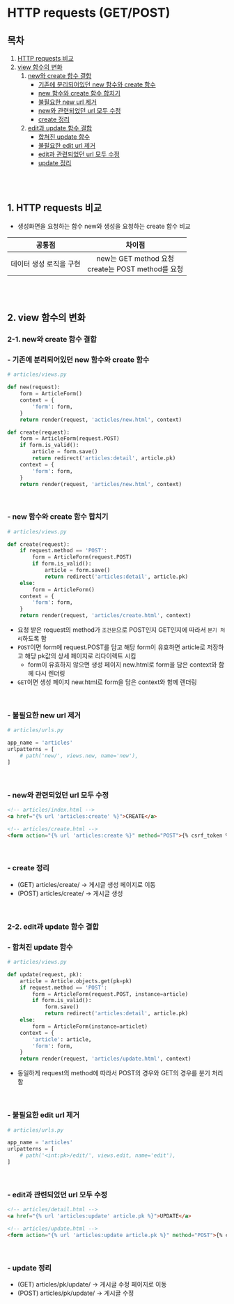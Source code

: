# HTTP requests (GET/POST)

## 목차

1. [HTTP requests 비교](#1-http-requests-비교)
2. [view 함수의 변화](#2-view-함수의-변화)
    1. [new와 create 함수 결합](#2-1-new와-create-함수-결합)
        - [기존에 분리되어있던 new 함수와 create 함수](#기존에-분리되어있던-new-함수와-create-함수)
        - [new 함수와 create 함수 합치기](#new-함수와-create-함수-합치기)
        - [불필요한 new url 제거](#불필요한-new-url-제거)
        - [new와 관련되었던 url 모두 수정](#new와-관련되었던-url-모두-수정)
        - [create 정리](#create-정리)
    2. [edit과 update 함수 결합](#2-2-edit과-update-함수-결합)
        - [합쳐진 update 함수](#합쳐진-update-함수)
        - [불필요한 edit url 제거](#불필요한-edit-url-제거)
        - [edit과 관련되었던 url 모두 수정](#edit과-관련되었던-url-모두-수정)
        - [update 정리](#update-정리)

<br>
<br>

## 1. HTTP requests 비교

-   생성화면을 요청하는 함수 new와 생성을 요청하는 create 함수 비교

|         공통점          |                        차이점                        |
| :---------------------: | :--------------------------------------------------: |
| 데이터 생성 로직을 구현 | new는 GET method 요청<br>create는 POST method를 요청 |

<br>
<br>

## 2. view 함수의 변화

### 2-1. new와 create 함수 결합

### - 기존에 분리되어있던 new 함수와 create 함수

```python
# articles/views.py

def new(request):
    form = ArticleForm()
    context = {
        'form': form,
    }
    return render(request, 'acticles/new.html', context)

def create(request):
    form = ArticleForm(request.POST)
    if form.is_valid():
        article = form.save()
        return redirect('articles:detail', article.pk)
    context = {
        'form': form,
    }
    return render(request, 'articles/new.html', context)
```

<br>

### - new 함수와 create 함수 합치기

```python
# articles/views.py

def create(request):
    if request.method == 'POST':
        form = ArticleForm(request.POST)
        if form.is_valid():
            article = form.save()
            return redirect('articles:detail', article.pk)
    else:
        form = ArticleForm()
    context = {
        'form': form,
    }
    return render(request, 'articles/create.html', context)
```

-   요청 받은 request의 method가 `조건문`으로 POST인지 GET인지에 따라서 `분기 처리`하도록 함
-   `POST`이면 form에 request.POST를 담고 해당 form이 유효하면 article로 저장하고 해당 pk값의 상세 페이지로 리다이렉트 시킴
    -   form이 유효하지 않으면 생성 페이지 new.html로 form을 담은 context와 함께 다시 렌더링
-   `GET`이면 생성 페이지 new.html로 form을 담은 context와 함께 렌더링

<br>

### - 불필요한 new url 제거

```python
# articles/urls.py

app_name = 'articles'
urlpatterns = [
    # path('new/', views.new, name='new'),
]
```

<br>

### - new와 관련되었던 url 모두 수정

```html
<!-- articles/index.html -->
<a href="{% url 'articles:create' %}">CREATE</a>

<!-- articles/create.html -->
<form action="{% url 'articles:create %}" method="POST">{% csrf_token %}</form>
```

<br>

### - create 정리

-   (GET) articles/create/ -> 게시글 생성 페이지로 이동
-   (POST) articles/create/ -> 게시글 생성

<br>

### 2-2. edit과 update 함수 결합

### - 합쳐진 update 함수

```python
# articles/views.py

def update(request, pk):
    article = Article.objects.get(pk=pk)
    if request.method == 'POST':
        form = ArticleForm(request.POST, instance=article)
        if form.is_valid():
            form.save()
            return redirect('articles:detail', article.pk)
    else:
        form = ArticleForm(instance=articlet)
    context = {
        'article': article,
        'form': form,
    }
    return render(request, 'articles/update.html', context)
```

-   동일하게 request의 method에 따라서 POST의 경우와 GET의 경우를 분기 처리함

<br>

### - 불필요한 edit url 제거

```python
# articles/urls.py

app_name = 'articles'
urlpatterns = [
    # path('<int:pk>/edit/', views.edit, name='edit'),
]
```

<br>

### - edit과 관련되었던 url 모두 수정

```html
<!-- articles/detail.html -->
<a href="{% url 'articles:update' article.pk %}">UPDATE</a>

<!-- articles/update.html -->
<form action="{% url 'articles:update article.pk %}" method="POST">{% csrf_token %}</form>
```

<br>

### - update 정리

-   (GET) articles/pk/update/ -> 게시글 수정 페이지로 이동
-   (POST) articles/pk/update/ -> 게시글 수정
